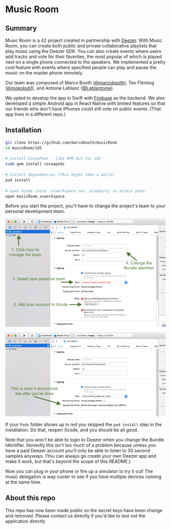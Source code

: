 # Music Room

## Summary

Music Room is a 42 project created in partnership with [Deezer](https://www.deezer.com). With Music Room, you can create both public and private collaborative playlists that play music using the Deezer SDK. You can also create events where users add tracks and vote for their favorites, the most popular of which is played next on a single phone connected to the speakers. We implemented a pretty cool feature with events where specified people can play and pause the music on the master phone remotely.

Our team was composed of Marco Booth ([@marcobooth](https://github.com/marcobooth)), Teo Fleming ([@mokolodi1](https://github.com/mokolodi1)), and Antoine Leblanc ([@Leblantoine](https://github.com/Leblantoine)).

We opted to develop the app in Swift with [Firebase](https://firebase.google.com/) as the backend. We also developed a simple Android app in React Native with limited features so that our friends who don't have iPhones could still vote on public events. (That app lives in a different repo.)

## Installation

```sh
git clone https://github.com/marcobooth/musicRoom
cd musicRoom/iOS

# install CocoaPods - like NPM but for iOS
sudo gem install cocoapods

# install dependencies (this might take a while)
pod install

# open Xcode (note .xcworkspace not .xcodeproj to access pods)
open musicRoom.xcworkspace
```

Before you start the project, you'll have to change the project's team to your personal development team.

![Before changing the team](screenshots/change_team_before.png?raw=true)

![After changing the team](screenshots/change_team_after.png?raw=true)

If your `Pods` folder shows up in red you skipped the `pod install` step in the installation. Do that, reopen Xcode, and you should be all good.

Note that you won't be able to login to Deezer when you change the Bundle Identifier. Honestly this isn't too much of a problem because unless you have a paid Deezer account you'll only be able to listen to 30 second samples anyways. (You can always go create your own Deezer app and make it work, but that's beyond the scope of this README.)

Now you can plug in your phone or fire up a simulator to try it out! The music delegation is way cooler to see if you have multiple devices running at the same time.

## About this repo

This repo has now been made public so the secret keys have been change and removed. Please contact us directly if you'd like to test out the application directly
